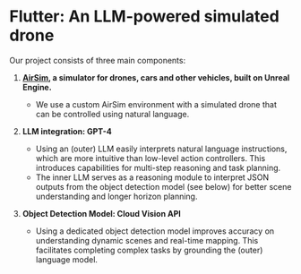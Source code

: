 # Flutter: An LLM-powered simulated drone

Our project consists of three main components:
1. **[AirSim](https://microsoft.github.io/AirSim/), a simulator for drones, cars and other vehicles, built on Unreal Engine.**
    - We use a custom AirSim environment with a simulated drone that can be controlled using natural language.

2. **LLM integration: GPT-4**
    - Using an (outer) LLM easily interprets natural language instructions, which are more intuitive than low-level action controllers. This introduces capabilities for multi-step reasoning and task planning.
    - The inner LLM serves as a reasoning module to interpret JSON outputs from the object detection model (see below) for better scene understanding and longer horizon planning.

3. **Object Detection Model: Cloud Vision API**
    - Using a dedicated object detection model improves accuracy on understanding dynamic scenes and real-time mapping. This facilitates completing complex tasks by grounding the (outer) language model.